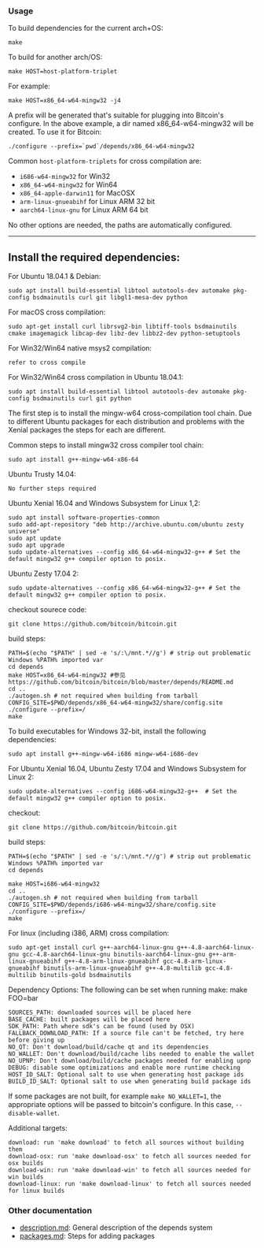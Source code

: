 ### Usage

To build dependencies for the current arch+OS:

    make

To build for another arch/OS:

    make HOST=host-platform-triplet

For example:

    make HOST=x86_64-w64-mingw32 -j4

A prefix will be generated that's suitable for plugging into Bitcoin's
configure. In the above example, a dir named x86_64-w64-mingw32 will be
created. To use it for Bitcoin:

    ./configure --prefix=`pwd`/depends/x86_64-w64-mingw32

Common `host-platform-triplets` for cross compilation are:

- `i686-w64-mingw32` for Win32
- `x86_64-w64-mingw32` for Win64
- `x86_64-apple-darwin11` for MacOSX
- `arm-linux-gnueabihf` for Linux ARM 32 bit
- `aarch64-linux-gnu` for Linux ARM 64 bit

No other options are needed, the paths are automatically configured.

--------------------------------------------------
Install the required dependencies: 
--------------------------------------------------

For Ubuntu 18.04.1 & Debian:

    sudo apt install build-essential libtool autotools-dev automake pkg-config bsdmainutils curl git libgl1-mesa-dev python

For macOS cross compilation:

    sudo apt-get install curl librsvg2-bin libtiff-tools bsdmainutils cmake imagemagick libcap-dev libz-dev libbz2-dev python-setuptools

For Win32/Win64 native msys2 compilation:

    refer to cross compile
   

For Win32/Win64 cross compilation in Ubuntu 18.04.1:

	sudo apt install build-essential libtool autotools-dev automake pkg-config bsdmainutils curl git python

The first step is to install the mingw-w64 cross-compilation tool chain. 
Due to different Ubuntu packages for each distribution and problems with the Xenial packages the steps for each are different.

Common steps to install mingw32 cross compiler tool chain:

	sudo apt install g++-mingw-w64-x86-64

Ubuntu Trusty 14.04:

	No further steps required

Ubuntu Xenial 16.04 and Windows Subsystem for Linux 1,2:

	sudo apt install software-properties-common
	sudo add-apt-repository "deb http://archive.ubuntu.com/ubuntu zesty universe"
	sudo apt update
	sudo apt upgrade
	sudo update-alternatives --config x86_64-w64-mingw32-g++ # Set the default mingw32 g++ compiler option to posix.

Ubuntu Zesty 17.04 2:

	sudo update-alternatives --config x86_64-w64-mingw32-g++ # Set the default mingw32 g++ compiler option to posix.

checkout sourece code:

	git clone https://github.com/bitcoin/bitcoin.git

build steps:

	PATH=$(echo "$PATH" | sed -e 's/:\/mnt.*//g') # strip out problematic Windows %PATH% imported var
	cd depends
	make HOST=x86_64-w64-mingw32 #参见https://github.com/bitcoin/bitcoin/blob/master/depends/README.md
	cd ..
	./autogen.sh # not required when building from tarball
	CONFIG_SITE=$PWD/depends/x86_64-w64-mingw32/share/config.site ./configure --prefix=/
	make


To build executables for Windows 32-bit, install the following dependencies:

	sudo apt install g++-mingw-w64-i686 mingw-w64-i686-dev

For Ubuntu Xenial 16.04, Ubuntu Zesty 17.04 and Windows Subsystem for Linux 2:

	sudo update-alternatives --config i686-w64-mingw32-g++  # Set the default mingw32 g++ compiler option to posix.

checkout:

	git clone https://github.com/bitcoin/bitcoin.git

build steps:

	PATH=$(echo "$PATH" | sed -e 's/:\/mnt.*//g') # strip out problematic Windows %PATH% imported var
	cd depends

	make HOST=i686-w64-mingw32
	cd ..
	./autogen.sh # not required when building from tarball
	CONFIG_SITE=$PWD/depends/i686-w64-mingw32/share/config.site ./configure --prefix=/
	make


For linux (including i386, ARM) cross compilation:

    sudo apt-get install curl g++-aarch64-linux-gnu g++-4.8-aarch64-linux-gnu gcc-4.8-aarch64-linux-gnu binutils-aarch64-linux-gnu g++-arm-linux-gnueabihf g++-4.8-arm-linux-gnueabihf gcc-4.8-arm-linux-gnueabihf binutils-arm-linux-gnueabihf g++-4.8-multilib gcc-4.8-multilib binutils-gold bsdmainutils


Dependency Options:
The following can be set when running make: make FOO=bar

    SOURCES_PATH: downloaded sources will be placed here
    BASE_CACHE: built packages will be placed here
    SDK_PATH: Path where sdk's can be found (used by OSX)
    FALLBACK_DOWNLOAD_PATH: If a source file can't be fetched, try here before giving up
    NO_QT: Don't download/build/cache qt and its dependencies
    NO_WALLET: Don't download/build/cache libs needed to enable the wallet
    NO_UPNP: Don't download/build/cache packages needed for enabling upnp
    DEBUG: disable some optimizations and enable more runtime checking
    HOST_ID_SALT: Optional salt to use when generating host package ids
    BUILD_ID_SALT: Optional salt to use when generating build package ids

If some packages are not built, for example `make NO_WALLET=1`, the appropriate
options will be passed to bitcoin's configure. In this case, `--disable-wallet`.

Additional targets:

    download: run 'make download' to fetch all sources without building them
    download-osx: run 'make download-osx' to fetch all sources needed for osx builds
    download-win: run 'make download-win' to fetch all sources needed for win builds
    download-linux: run 'make download-linux' to fetch all sources needed for linux builds

### Other documentation

- [description.md](description.md): General description of the depends system
- [packages.md](packages.md): Steps for adding packages

